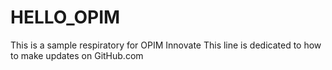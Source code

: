 # HELLO_OPIM
This is a sample respiratory for OPIM Innovate
This line is dedicated to how to make updates on GitHub.com
